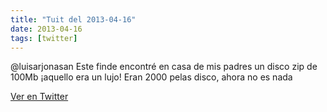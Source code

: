 ```yaml
---
title: "Tuit del 2013-04-16"
date: 2013-04-16
tags: [twitter]
---
```


@luisarjonasan Este finde encontré en casa de mis padres un disco zip de 100Mb ¡aquello era un lujo! Eran 2000 pelas disco, ahora no es nada



[Ver en Twitter](https://twitter.com/i/web/status/324186806511861760)
